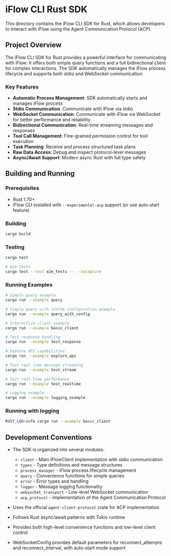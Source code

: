 # iFlow CLI Rust SDK

This directory contains the iFlow CLI SDK for Rust, which allows developers to interact with iFlow using the Agent Communication Protocol (ACP).

## Project Overview

The iFlow CLI SDK for Rust provides a powerful interface for communicating with iFlow. It offers both simple query functions and a full bidirectional client for complex interactions. The SDK automatically manages the iFlow process lifecycle and supports both stdio and WebSocket communication.

### Key Features

- **Automatic Process Management**: SDK automatically starts and manages iFlow process
- **Stdio Communication**: Communicate with iFlow via stdio
- **WebSocket Communication**: Communicate with iFlow via WebSocket for better performance and reliability
- **Bidirectional Communication**: Real-time streaming messages and responses
- **Tool Call Management**: Fine-grained permission control for tool execution
- **Task Planning**: Receive and process structured task plans
- **Raw Data Access**: Debug and inspect protocol-level messages
- **Async/Await Support**: Modern async Rust with full type safety

## Building and Running

### Prerequisites

- Rust 1.70+
- iFlow CLI installed with `--experimental-acp` support (or use auto-start feature)

### Building

```bash
cargo build
```

### Testing

```bash
cargo test

# e2e tests
cargo test --test e2e_tests -- --nocapture
```

### Running Examples

```bash
# Simple query example
cargo run --example query

# Simple query with custom configuration example
cargo run --example query_with_config

# Interactive client example
cargo run --example basic_client

# Test response handling
cargo run --example test_response

# Explore API capabilities
cargo run --example explore_api

# Test real-time message streaming
cargo run --example test_stream

# Test real-time performance
cargo run --example test_realtime

# Logging example
cargo run --example logging_example
```

### Running with logging

```bash
RUST_LOG=info cargo run --example basic_client
```

## Development Conventions

- The SDK is organized into several modules:
  - `client` - Main IFlowClient implementation with stdio communication
  - `types` - Type definitions and message structures
  - `process_manager` - iFlow process lifecycle management
  - `query` - Convenience functions for simple queries
  - `error` - Error types and handling
  - `logger` - Message logging functionality
  - `websocket_transport` - Low-level WebSocket communication
  - `acp_protocol` - Implementation of the Agent Communication Protocol

- Uses the official `agent-client-protocol` crate for ACP implementation
- Follows Rust async/await patterns with Tokio runtime
- Provides both high-level convenience functions and low-level client control
- WebSocketConfig provides default parameters for reconnect_attempts and reconnect_interval, with auto-start mode support
